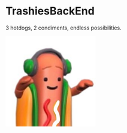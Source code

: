 # TrashiesBackEnd

3 hotdogs, 2 condiments, endless possibilities. 

![Alt text](./assets/hotdog.jpeg "Hotdog Boi")
